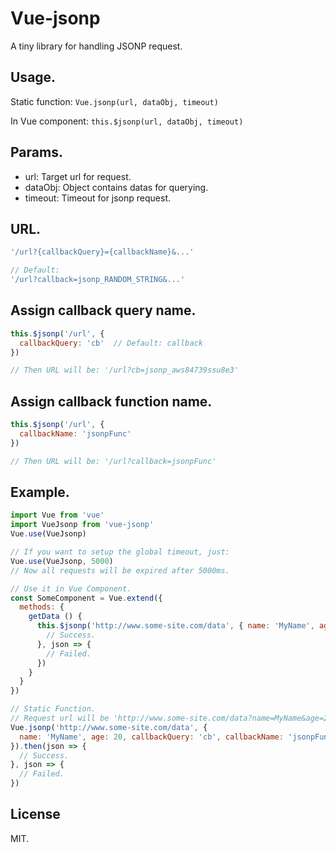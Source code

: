 # Vue-jsonp
A tiny library for handling JSONP request.

## Usage.

Static function: 
`Vue.jsonp(url, dataObj, timeout)`

In Vue component: 
`this.$jsonp(url, dataObj, timeout)`

## Params.
 - url: Target url for request.
 - dataObj: Object contains datas for querying.
 - timeout: Timeout for jsonp request.

## URL.
```javascript
'/url?{callbackQuery}={callbackName}&...'

// Default:
'/url?callback=jsonp_RANDOM_STRING&...'
``` 

## Assign callback query name.
```javascript
this.$jsonp('/url', {
  callbackQuery: 'cb'  // Default: callback
})

// Then URL will be: '/url?cb=jsonp_aws84739ssu8e3'
```

## Assign callback function name.
```javascript
this.$jsonp('/url', {
  callbackName: 'jsonpFunc'
})

// Then URL will be: '/url?callback=jsonpFunc'
```

## Example.
```javascript
import Vue from 'vue'
import VueJsonp from 'vue-jsonp'
Vue.use(VueJsonp)

// If you want to setup the global timeout, just:
Vue.use(VueJsonp, 5000)
// Now all requests will be expired after 5000ms.

// Use it in Vue Component.
const SomeComponent = Vue.extend({
  methods: {
    getData () {
      this.$jsonp('http://www.some-site.com/data', { name: 'MyName', age: 20 }).then(json => {
        // Success.
      }, json => {
        // Failed.
      })
    }
  }
})

// Static Function.
// Request url will be 'http://www.some-site.com/data?name=MyName&age=20&cb=jsonpFunc'
Vue.jsonp('http://www.some-site.com/data', {
  name: 'MyName', age: 20, callbackQuery: 'cb', callbackName: 'jsonpFunc'
}).then(json => {
  // Success.
}, json => {
  // Failed.
})
```
## License
MIT.
